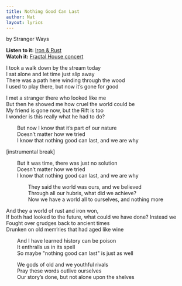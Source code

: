 ```yaml
---
title: Nothing Good Can Last
author: Nat
layout: lyrics
---
```

by Stranger Ways

**Listen to it:** <a href="http://strangerways.bandcamp.com/album/iron-rust" target="_blank">Iron &amp; Rust</a><br/>
**Watch it:** <a href="https://www.youtube.com/watch?v=vN4SuQy2TR0" target="_blank">Fractal House concert</a>

I took a walk down by the stream today<br/>
I sat alone and let time just slip away<br/>
There was a path here winding through the wood<br/>
I used to play there, but now it’s gone for good

I met a stranger there who looked like me<br/>
But then he showed me how cruel the world could be<br/>
My friend is gone now, but the Rift is too<br/>
I wonder is this really what he had to do?

<p style="margin-left: 30px">
  But now I know that it’s part of our nature<br/>
  Doesn’t matter how we tried<br/>
  I know that nothing good can last, and we are why
</p>

\[instrumental break\]

<p style="margin-left: 30px">
  But it was time, there was just no solution <br/>
  Doesn’t matter how we tried<br/>
  I know that nothing good can last, and we are why
</p>

<p style="margin-left: 60px">
  They said the world was ours, and we believed<br/>
  Through all our hubris, what did we achieve?<br/>
  Now we have a world all to ourselves, and nothing more
</p>

And they a world of rust and iron won,<br/>
If both had looked to the future, what could we have done? Instead we<br/>
Fought over grudges back to ancient times<br/>
Drunken on old mem’ries that had aged like wine

<p style="margin-left: 30px">
  And I have learned history can be poison<br/>
  It enthralls us in its spell<br/>
  So maybe "nothing good can last" is just as well
</p>

<p style="margin-left: 30px">
  We gods of old and we youthful rivals<br/>
  Pray these words outlive ourselves<br/>
  Our story’s done, but not alone upon the shelves
</p>
